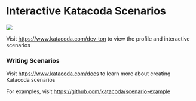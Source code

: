 # Interactive Katacoda Scenarios

[![](http://shields.katacoda.com/katacoda/dev-ton/count.svg)](https://www.katacoda.com/dev-ton "Get your profile on Katacoda.com")

Visit https://www.katacoda.com/dev-ton to view the profile and interactive scenarios

### Writing Scenarios
Visit https://www.katacoda.com/docs to learn more about creating Katacoda scenarios

For examples, visit https://github.com/katacoda/scenario-example
